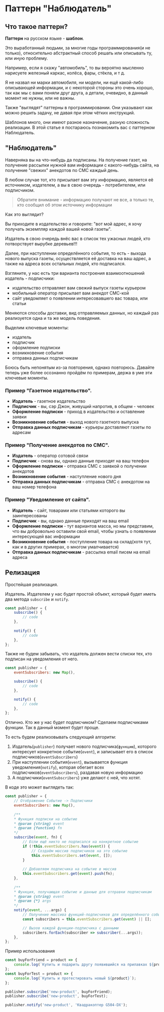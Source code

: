 # Паттерн "Наблюдатель"

## Что такое паттерн?

**Паттерн** на русском языке - **шаблон**.

Это выработанный людьми, за многие годы 
программирования(и не только), относительно абстрактный 
способ решать или описывать ту, или иную проблему.

Например, если я скажу "автомобиль", то вы вероятно 
мысленно нарисуете железный каркас, колёса, фары, стёкла,
и т д.

Я не назвал ни марки автомобиля, ни модели, ни ещё
какой-либо описывающей информации, и с некоторой стороны
это очень хорошо, так как мы с вами поняли друг друга, а
детали, очевидно, в данный момент не нужны, или не важны.

Также "выглядят" паттерны в программировании. Они указывают
как можно решить задачу, не давая при этом чётких инструкций.

Шаблонов много, они имеют разное назначение, разную сложность
реализации. В этой статье я постараюсь познакомить вас с 
паттерном Наблюдатель.

## "Наблюдатель"

Наверняка вы на что-нибудь да подписаны. На получение газет,
на получение рассылки нужной вам информации с какого-нибудь сайта,
на получение "свежих" анекдотов по СМС каждый день.

В любом случае тот, кто присылает вам эту информацию, является
её источником, издателем, а вы в свою очередь - потребителем, или
подписчиком.

> Обратите внимание - информацию получают не все, а только те, 
кто  сообщил об этом источнику информации

Как это выглядит?

Вы приходите в издательство и говорите: "вот мой адрес, я хочу
получать экземпляр каждой вашей новой газеты".

Издатель в свою очередь внёс вас в список тех ужасных людей, кто
потворствует вырубке деревьев!!!

Далее, при наступлении определённого события, то есть - выхода
нового выпуска газеты, осуществляется её доставка на ваш адрес, а
также на адреса всех остальных людей, кто подписался.

Взгляните, у нас есть три варианта построения взаимоотношений
издатель - подписчики:
* издательство отправляет вам свежий выпуск газеты курьером
* мобильный оператор присылает вам анекдот СМС-кой
* сайт уведомляет о появлении интересовавшего вас товара, или 
статьи

Меняются способы доставки, вид отправляемых данных, но каждый раз
реализуется одна и та же модель поведения.

Выделим ключевые моменты:
* издатель
* подписчик
* оформление подписки
* возникновение события
* отправка данных подписчикам

Боюсь быть непонятым из-за повторения, однако повторюсь. Давайте
теперь уже более осознанно пройдём по примерам, держа в уме 
эти ключевые моменты.

### Пример "Газетное издательство".

* **Издатель** - газетное издательство
* **Подписчик** - вы, сэр Джон, живущий напротив, в общем - человек
* **Оформление подписки** - приход в издательство и оставление заявки
* **Возникновение события** - выход нового газетного выпуска
* **Отправка данных подписчикам** - курьеры доставляют газеты по
адресам

### Пример "Получение анекдотов по СМС".

* **Издатель** - оператор сотовой связи
* **Подписчик** - снова вы, однако данные приходят на ваш телефон
* **Оформление подписки** - отправка СМС с заявкой о получении
анекдотов
* **Возникновение события** - наступление нового дня
* **Отправка данных подписчикам** - отправка СМС с анекдотом на 
ваш номер телефона

### Пример "Уведомление от сайта".

* **Издатель** - сайт, товарами или статьями которого вы 
заинтересованы
* **Подписчик** - вы, однако данные приходят на ваш email
* **Оформление подписки** - тут вариантов масса, но мы представим,
что вы добровольно оставили свой email, чтобы узнать о появлении 
интересующей вас информации
* **Возникновение события** - поступление товара на склад(хотя
тут, как и в других примерах, о многом умалчивается)
* **Отправка данных подписчикам** - рассылка email писем на
email адреса

## Релизация

Простейшая реализация.

Издатель. Издателем у нас будет простой объект, который будет 
иметь два метода `subscribe` и `notify`.

```javascript
const publisher = {
    subscribe() {
        // code
    },
    
    notify() {
        // code
    },
};
```

Также не будем забывать, что издатель должен вести списки тех,
кто подписан на уведомления от него.

```javascript
const publisher = {
	eventSubscribers: new Map(),

    subscribe() {
        // code
    },

    notify() {
        // code
    },
};
```

Отлично. Кто же у нас будет подписчиком? Сделаем подписчиками
функции. Так в данный момент будет проще.

То есть будем реализовывать следующий алгоритм:
1. Издатель(`publisher`) получает нового подписчика(`функцию`),
которого интересует конкретное событие(`event`),
и записывает его в список подписчиков(`eventSubscribers`)
2. При наступлении события(`event`), вызывается функция
уведомления(`notify`), которая обегает всех 
подписчиков(`eventSubscribers`), раздавая новую информацию
3. А подписчики(`eventSubscribers`) уже делают с ней, что хотят.

В коде это может выглядеть так:

```javascript
const publisher = {
    // Отображение Событие -> Подписчики
	eventSubscribers: new Map(),
	
	/**
	* Функция подписки на событие
    * @param {string} event
    * @param {function} fn
    */
    subscribe(event, fn) {
	    // Если ещё никто не подписался на конкретное событие
        if (!this.eventSubscribers.has(event)) {
            // Создаём массив подписчиков на это событие
            this.eventSubscribers.set(event, []);
        }
        
        // Добавляем подписчика на событие в массив
        this.eventSubscribers.get(event).push(fn);
    },
    
    /**
    * Функция, получающая событие и данные для отправки подписчикам
    * @param {string} event
    * @param {*} args
    */
    notify(event, ...args) {
        // Получение массива функций-подписчиков для определённого события
        const subscribers = this.eventSubscribers.get(event) || [];

        // Вызов каждой функции-подписчика с данными
        subscribers.forEach(subscriber => subscriber(...args));
    },
};
```

Пример использования

```javascript
const buyForFriend = product => {
    console.log(`Купить и подарить другу появившийся на прилавках ${product}`);
};
const buyForTest = product => {
    console.log(`Купить и протестировать новый ${product}`);
};

publisher.subscribe('new-product', buyForFriend);
publisher.subscribe('new-product', buyForTest);

publisher.notify('new-product', 'Квадракоптер G504-DX');
```